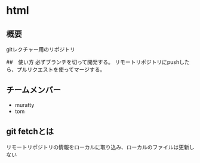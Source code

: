 # html
## 概要
gitレクチャー用のリポジトリ

##　使い方
必ずブランチを切って開発する。
リモートリポジトリにpushしたら、プルリクエストを使ってマージする。

## チームメンバー
* muratty
* tom

## git fetchとは
リモートリポジトリの情報をローカルに取り込み、ローカルのファイルは更新しない